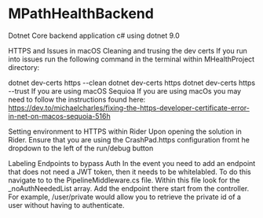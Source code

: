 # MPathHealthBackend
 Dotnet Core backend application c# using dotnet 9.0

HTTPS and Issues in macOS
Cleaning and trusing the dev certs
If you run into issues run the following command in the terminal within MHealthProject directory:

dotnet dev-certs https --clean
dotnet dev-certs https
dotnet dev-certs https --trust
If you are using macOS Sequioa
If you are using macOs you may need to follow the instructions found here: https://dev.to/michaelcharles/fixing-the-https-developer-certificate-error-in-net-on-macos-sequoia-516h

Setting environment to HTTPS within Rider
Upon opening the solution in Rider. Ensure that you are using the CrashPad.https configuration fromt he dropdown to the left of the run/debug button

Labeling Endpoints to bypass Auth
In the event you need to add an endpoint that does not need a JWT token, then it needs to be whitelabled. To do this navigate to to the PipelineMiddleware.cs file. Within this file look for the _noAuthNeededList array. Add the endpoint there start from the controller. For example, /user/private would allow you to retrieve the private id of a user without having to authenticate.
